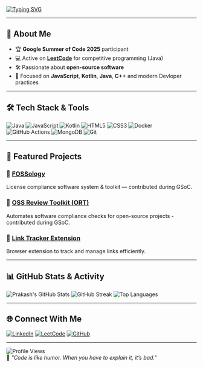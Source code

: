 <!-- Typing SVG -->
[![Typing SVG](https://readme-typing-svg.demolab.com?font=Fira+Code&weight=600&size=26&pause=800&color=004D61&width=800&lines=Hey+there+!+I+am+Prakash+Mishra;GSOC+Participant;Open-Source+Contributor)](https://git.io/typing-svg)

---

## 💫 About Me
- 🏆 **Google Summer of Code 2025** participant
- 💻 Active on **[LeetCode](https://leetcode.com/u/PrakashMishra_007/)** for competitive programming (Java)
- 🛠 Passionate about **open-source software**
- 🎯 Focused on **JavaScript**, **Kotlin**, **Java**, **C++** and modern Devloper practices

---

## 🛠 Tech Stack & Tools
![Java](https://img.shields.io/badge/Java-orange?logo=java&logoColor=white)
![JavaScript](https://img.shields.io/badge/JavaScript-yellow?logo=javascript&logoColor=black)
![Kotlin](https://img.shields.io/badge/Kotlin-purple?logo=kotlin&logoColor=white)
![HTML5](https://img.shields.io/badge/HTML5-red?logo=html5&logoColor=white)
![CSS3](https://img.shields.io/badge/CSS3-blue?logo=css3&logoColor=white)
![Docker](https://img.shields.io/badge/Docker-blue?logo=docker&logoColor=white)
![GitHub Actions](https://img.shields.io/badge/GitHub%20Actions-black?logo=githubactions&logoColor=blue)
![MongoDB](https://img.shields.io/badge/MongoDB-green?logo=mongodb&logoColor=white)
![Git](https://img.shields.io/badge/Git-orange?logo=git&logoColor=white)

---

## 🚀 Featured Projects
### 🔹 [FOSSology](https://github.com/Prakash-Mishra-9ghz/fossology)
License compliance software system & toolkit — contributed during GSoC.

### 🔹 [OSS Review Toolkit (ORT)](https://github.com/Prakash-Mishra-9ghz/ort)
Automates software compliance checks for open-source projects - contributed during GSoC.

### 🔹 [Link Tracker Extension](https://github.com/Prakash-Mishra-9ghz/link-tracker-extension)
Browser extension to track and manage links efficiently.

---

## 📊 GitHub Stats & Activity
![Prakash's GitHub Stats](https://github-readme-stats.vercel.app/api?username=Prakash-Mishra-9ghz&show_icons=true&theme=radical)
![GitHub Streak](https://streak-stats.demolab.com?user=Prakash-Mishra-9ghz&theme=radical)
![Top Languages](https://github-readme-stats.vercel.app/api/top-langs/?username=Prakash-Mishra-9ghz&layout=compact&theme=radical)

---

## 🌐 Connect With Me
[![LinkedIn](https://img.shields.io/badge/LinkedIn-Prakash%20Mishra-blue?logo=linkedin)](https://www.linkedin.com/in/prakash-mishra-0a56472b9/)
[![LeetCode](https://img.shields.io/badge/LeetCode-PrakashMishra_007-orange?logo=leetcode)](https://leetcode.com/u/PrakashMishra_007/)
[![GitHub](https://img.shields.io/badge/GitHub-Prakash--Mishra--9ghz-black?logo=github)](https://github.com/Prakash-Mishra-9ghz)

---

![Profile Views](https://komarev.com/ghpvc/?username=Prakash-Mishra-9ghz&color=blue)  
💬 *"Code is like humor. When you have to explain it, it’s bad."*

